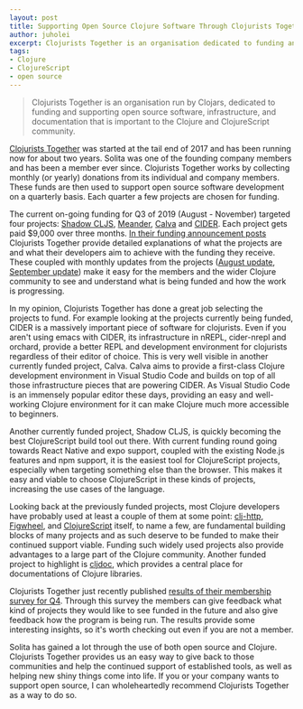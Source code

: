 ```yaml
---
layout: post
title: Supporting Open Source Clojure Software Through Clojurists Together
author: juholei
excerpt: Clojurists Together is an organisation dedicated to funding and supporting Clojure open source software. Here's how it works and what our experience as a member has been like.
tags:
- Clojure
- ClojureScript
- open source
---
```


> Clojurists Together is an organisation run by Clojars, dedicated to funding and supporting open source software, infrastructure, and documentation that is important to the Clojure and ClojureScript community.

[Clojurists Together](https://www.clojuriststogether.org) was started at the tail end of 2017 and has been running now for about two years. Solita was one of the founding company members and has been a member ever since. Clojurists Together works by collecting monthly (or yearly) donations from its individual and company members. These funds are then used to support open source software development on a quarterly basis. Each quarter a few projects are chosen for funding.

The current on-going funding for Q3 of 2019 (August - November) targeted four projects: [Shadow CLJS](http://shadow-cljs.org/), [Meander](https://github.com/noprompt/meander), [Calva](https://github.com/BetterThanTomorrow/calva) and [CIDER](https://cider.mx/). Each project gets paid $9,000 over three months. [In their funding announcement posts](https://www.clojuriststogether.org/news/q3-2019-funding-announcement/) Clojurists Together provide detailed explanations of what the projects are and what their developers aim to achieve with the funding they receive. These coupled with monthly updates from the projects ([August update](https://www.clojuriststogether.org/news/august-2019-monthly-update/), [September update](https://www.clojuriststogether.org/news/september-2019-monthly-update/)) make it easy for the members and the wider Clojure community to see and understand what is being funded and how the work is progressing.

In my opinion, Clojurists Together has done a great job selecting the projects to fund. For example looking at the projects currently being funded, CIDER is a massively important piece of software for clojurists. Even if you aren't using emacs with CIDER, its infrastructure in nREPL, cider-nrepl and orchard, provide a better REPL and development environment for clojurists regardless of their editor of choice. This is very well visible in another currently funded project, Calva. Calva aims to provide a first-class Clojure development environment in Visual Studio Code and builds on top of all those infrastructure pieces that are powering CIDER. As Visual Studio Code is an immensely popular editor these days, providing an easy and well-working Clojure environment for it can make Clojure much more accessible to beginners.

Another currently funded project, Shadow CLJS, is quickly becoming the best ClojureScript build tool out there. With current funding round going towards React Native and expo support, coupled with the existing Node.js features and npm support, it is the easiest tool for ClojureScript projects, especially when targeting something else than the browser. This makes it easy and viable to choose ClojureScript in these kinds of projects, increasing the use cases of the language.

Looking back at the previously funded projects, most Clojure developers have probably used at least a couple of them at some point: [clj-http](https://github.com/dakrone/clj-http), [Figwheel](https://figwheel.org), and  [ClojureScript](https://clojurescript.org) itself, to name a few, are fundamental building blocks of many projects and as such deserve to be funded to make their continued support viable. Funding such widely used projects also provide advantages to a large part of the Clojure community. Another funded project to highlight is [cljdoc](https://cljdoc.org), which provides a central place for documentations of Clojure libraries.

Clojurists Together just recently published [results of their membership survey for Q4](https://www.clojuriststogether.org/news/q4-2019-survey-results/). Through this survey the members can give feedback what kind of projects they would like to see funded in the future and also give feedback how the program is being run. The results provide some interesting insights, so it's worth checking out even if you are not a member.

Solita has gained a lot through the use of both open source and Clojure. Clojurists Together provides us an easy way to give back to those communities and help the continued support of established tools, as well as helping new shiny things come into life. If you or your company wants to support open source, I can wholeheartedly recommend Clojurists Together as a way to do so.
